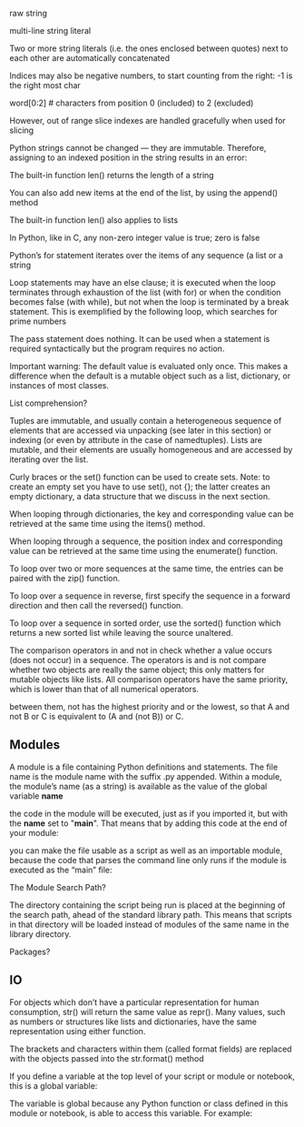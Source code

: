 raw string

multi-line string literal

Two or more string literals (i.e. the ones enclosed between quotes) next to each other are automatically concatenated

Indices may also be negative numbers, to start counting from the right: -1 is the right most char

word[0:2]  # characters from position 0 (included) to 2 (excluded)

However, out of range slice indexes are handled gracefully when used for slicing

Python strings cannot be changed — they are immutable. Therefore, assigning to an indexed position in the string results in an error:

The built-in function len() returns the length of a string

You can also add new items at the end of the list, by using the append() method

The built-in function len() also applies to lists

In Python, like in C, any non-zero integer value is true; zero is false

Python’s for statement iterates over the items of any sequence (a list or a string

Loop statements may have an else clause; it is executed when the loop terminates through exhaustion of the list (with for) or when the condition becomes false (with while), but not when the loop is terminated by a break statement. This is exemplified by the following loop, which searches for prime numbers

The pass statement does nothing. It can be used when a statement is required syntactically but the program requires no action. 

Important warning: The default value is evaluated only once. This makes a difference when the default is a mutable object such as a list, dictionary, or instances of most classes.

List comprehension?

Tuples are immutable, and usually contain a heterogeneous sequence of elements that are accessed via unpacking (see later in this section) or indexing (or even by attribute in the case of namedtuples). Lists are mutable, and their elements are usually homogeneous and are accessed by iterating over the list.

Curly braces or the set() function can be used to create sets. Note: to create an empty set you have to use set(), not {}; the latter creates an empty dictionary, a data structure that we discuss in the next section.

When looping through dictionaries, the key and corresponding value can be retrieved at the same time using the items() method.

When looping through a sequence, the position index and corresponding value can be retrieved at the same time using the enumerate() function.

To loop over two or more sequences at the same time, the entries can be paired with the zip() function.

To loop over a sequence in reverse, first specify the sequence in a forward direction and then call the reversed() function.

To loop over a sequence in sorted order, use the sorted() function which returns a new sorted list while leaving the source unaltered.

The comparison operators in and not in check whether a value occurs (does not occur) in a sequence. The operators is and is not compare whether two objects are really the same object; this only matters for mutable objects like lists. All comparison operators have the same priority, which is lower than that of all numerical operators.

between them, not has the highest priority and or the lowest, so that A and not B or C is equivalent to (A and (not B)) or C.

Modules
--------

A module is a file containing Python definitions and statements. The file name is the module name with the suffix .py appended. Within a module, the module’s name (as a string) is available as the value of the global variable __name__

the code in the module will be executed, just as if you imported it, but with the __name__ set to "__main__". That means that by adding this code at the end of your module:

you can make the file usable as a script as well as an importable module, because the code that parses the command line only runs if the module is executed as the “main” file:

The Module Search Path?

The directory containing the script being run is placed at the beginning of the search path, ahead of the standard library path. This means that scripts in that directory will be loaded instead of modules of the same name in the library directory.

Packages?


IO
-------

For objects which don’t have a particular representation for human consumption, str() will return the same value as repr(). Many values, such as numbers or structures like lists and dictionaries, have the same representation using either function.

The brackets and characters within them (called format fields) are replaced with the objects passed into the str.format() method


If you define a variable at the top level of your script or module or notebook, this is a global variable:

The variable is global because any Python function or class defined in this module or notebook, is able to access this variable. For example:


